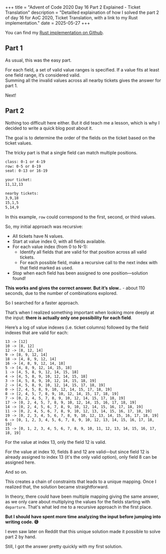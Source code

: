 +++
title = "Advent of Code 2020 Day 16 Part 2 Explained - Ticket Translation"
description = "Detailled explaination of how I solved the part 2 of day 16 for AoC 2020, Ticket Translation, with a link to my Rust implementation."
date = 2025-05-27
+++

You can find my [Rust implementation on Github](https://github.com/antoineprdhmm/advent_of_code/blob/master/src/y2020/day16/mod.rs).

## Part 1

As usual, this was the easy part.

For each field, a set of valid value ranges is specified. If a value fits at least one field range, it’s considered valid.  
Summing all the invalid values across all nearby tickets gives the answer for part 1.

Next!

## Part 2

Nothing too difficult here either. But it did teach me a lesson, which is why I decided to write a quick blog post about it.

The goal is to determine the order of the fields on the ticket based on the ticket values.

The tricky part is that a single field can match multiple positions.

```txt
class: 0-1 or 4-19
row: 0-5 or 8-19
seat: 0-13 or 16-19

your ticket:
11,12,13

nearby tickets:
3,9,18
15,1,5
5,14,9
```

In this example, `row` could correspond to the first, second, or third values.

So, my initial approach was recursive:
- All tickets have N values.
- Start at value index 0, with all fields available.
- For each value index (from 0 to N-1):
    - Identify all fields that are valid for that position across all valid tickets.
    - For each possible field, make a recursive call to the next index with that field marked as used.
- Stop when each field has been assigned to one position—solution found!

**This works and gives the correct answer. But it’s slow..** - about 110 seconds, due to the number of combinations explored.

So I searched for a faster approach.

That’s when I realized something important when looking more deeply at the input: **there is actually only one possibility for each field**.

Here’s a log of value indexes (i.e. ticket columns) followed by the field indexes that are valid for each:

```
13 -> [12]
10 -> [8, 12]
12 -> [8, 12, 14]
9 -> [8, 9, 12, 14]
18 -> [4, 8, 9, 12, 14]
16 -> [4, 8, 9, 12, 14, 18]
5 -> [4, 8, 9, 12, 14, 15, 18]
1 -> [4, 5, 8, 9, 12, 14, 15, 18]
4 -> [4, 5, 8, 9, 10, 12, 14, 15, 18]
3 -> [4, 5, 8, 9, 10, 12, 14, 15, 18, 19]
2 -> [4, 5, 8, 9, 10, 12, 14, 15, 17, 18, 19]
0 -> [2, 4, 5, 8, 9, 10, 12, 14, 15, 17, 18, 19]
8 -> [2, 4, 5, 7, 8, 9, 10, 12, 14, 15, 17, 18, 19]
7 -> [0, 2, 4, 5, 7, 8, 9, 10, 12, 14, 15, 17, 18, 19]
17 -> [0, 2, 4, 5, 7, 8, 9, 10, 12, 14, 15, 16, 17, 18, 19]
14 -> [0, 2, 4, 5, 6, 7, 8, 9, 10, 12, 14, 15, 16, 17, 18, 19]
11 -> [0, 2, 4, 5, 6, 7, 8, 9, 10, 12, 13, 14, 15, 16, 17, 18, 19]
19 -> [0, 2, 3, 4, 5, 6, 7, 8, 9, 10, 12, 13, 14, 15, 16, 17, 18, 19]
6 -> [0, 1, 2, 3, 4, 5, 6, 7, 8, 9, 10, 12, 13, 14, 15, 16, 17, 18, 19]
15 -> [0, 1, 2, 3, 4, 5, 6, 7, 8, 9, 10, 11, 12, 13, 14, 15, 16, 17, 18, 19]
```

For the value at index 13, only the field 12 is valid.

For the value at index 10, fields 8 and 12 are valid—but since field 12 is already assigned to index 13 (it's the only valid option), only field 8 can be assigned here.

And so on.

This creates a chain of constraints that leads to a unique mapping. Once I realized that, the solution became straightforward.

In theory, there could have been multiple mapping giving the same answer, as we only care about multiplying the values for the fields starting with `departure`. That's what led me to a recursive approach in the first place.

**But I should have spent more time analyzing the input before jumping into
writing code. 😅**

I even saw later on Reddit that this unique solution made it possible to solve part 2 by hand.

Still, I got the answer pretty quickly with my first solution.
